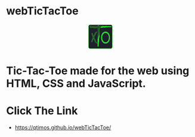 # webTicTacToe
<div align="center">
    <img src="./assets/iconProject.png" alt="Tic-Tac-Toe" width="65">
</div>

<h1 style="h1 { font-size: 24px; text-align: center;">
    Tic-Tac-Toe made for the web using HTML, CSS and JavaScript.
</h1>

# Click The Link
   * https://qtimos.github.io/webTicTacToe/

